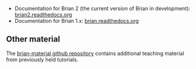 <html><body><ul>
	<li>Documentation for Brian 2 (the current version of Brian in development): <a href="http://brian2.readthedocs.org">brian2.readthedocs.org</a></li>
	<li>Documentation for Brian 1.x: <a href="http://brian.readthedocs.org">brian.readthedocs.org</a></li>
</ul>
<h2>Other material</h2>
The <a href="https://github.com/brian-team/brian-material">brian-material github repository</a> contains additional teaching material from previously held tutorials.</body></html>